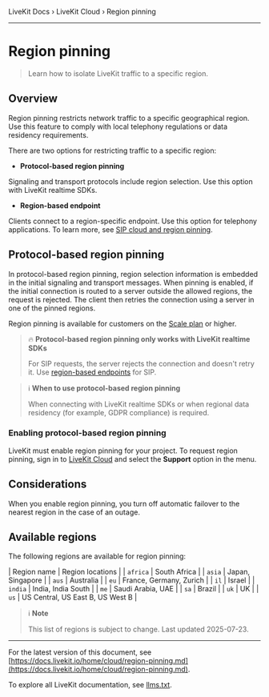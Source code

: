 LiveKit Docs › LiveKit Cloud › Region pinning

---

# Region pinning

> Learn how to isolate LiveKit traffic to a specific region.

## Overview

Region pinning restricts network traffic to a specific geographical region. Use this feature to comply with local telephony regulations or data residency requirements.

There are two options for restricting traffic to a specific region:

- **Protocol-based region pinning**

Signaling and transport protocols include region selection. Use this option with LiveKit realtime SDKs.
- **Region-based endpoint**

Clients connect to a region-specific endpoint. Use this option for telephony applications. To learn more, see [SIP cloud and region pinning](https://docs.livekit.io/sip/cloud.md).

## Protocol-based region pinning

In protocol-based region pinning, region selection information is embedded in the initial signaling and transport messages. When pinning is enabled, if the initial connection is routed to a server outside the allowed regions, the request is rejected. The client then retries the connection using a server in one of the pinned regions.

Region pinning is available for customers on the [Scale plan](https://livekit.io/pricing) or higher.

> 🔥 **Protocol-based region pinning only works with LiveKit realtime SDKs**
> 
> For SIP requests, the server rejects the connection and doesn't retry it. Use [region-based endpoints](https://docs.livekit.io/sip/cloud.md#region-based-endpoint) for SIP.

> ℹ️ **When to use protocol-based region pinning**
> 
> When connecting with LiveKit realtime SDKs or when regional data residency (for example, GDPR compliance) is required.

### Enabling protocol-based region pinning

LiveKit must enable region pinning for your project. To request region pinning, sign in to [LiveKit Cloud](https://cloud.livekit.io) and select the **Support** option in the menu.

## Considerations

When you enable region pinning, you turn off automatic failover to the nearest region in the case of an outage.

## Available regions

The following regions are available for region pinning:

| Region name | Region locations |
| `africa` | South Africa |
| `asia` | Japan, Singapore |
| `aus` | Australia |
| `eu` | France, Germany, Zurich |
| `il` | Israel |
| `india` | India, India South |
| `me` | Saudi Arabia, UAE |
| `sa` | Brazil |
| `uk` | UK |
| `us` | US Central, US East B, US West B |

> ℹ️ **Note**
> 
> This list of regions is subject to change. Last updated 2025-07-23.

---


For the latest version of this document, see [https://docs.livekit.io/home/cloud/region-pinning.md](https://docs.livekit.io/home/cloud/region-pinning.md).

To explore all LiveKit documentation, see [llms.txt](https://docs.livekit.io/llms.txt).
